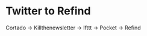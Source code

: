 # Twitter to Refind
Cortado -> Killthenewsletter -> Ifttt -> Pocket -> Refind

<!-- {BearID:57D6802E-D504-4116-B341-F7DD09010C43-1879-00000213AAC820E4} -->
